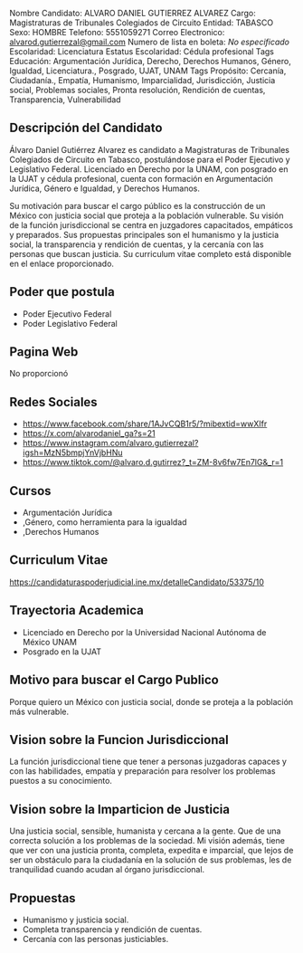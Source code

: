 Nombre Candidato: ALVARO DANIEL GUTIERREZ ALVAREZ
Cargo: Magistraturas de Tribunales Colegiados de Circuito
Entidad: TABASCO
Sexo: HOMBRE
Telefono: 5551059271
Correo Electronico: alvarod.gutierrezal@gmail.com
Numero de lista en boleta: *No especificado*
Escolaridad: Licenciatura
Estatus Escolaridad: Cédula profesional
Tags Educación: Argumentación Jurídica, Derecho, Derechos Humanos, Género, Igualdad, Licenciatura., Posgrado, UJAT, UNAM
Tags Propósito: Cercanía, Ciudadanía., Empatía, Humanismo, Imparcialidad, Jurisdicción, Justicia social, Problemas sociales, Pronta resolución, Rendición de cuentas, Transparencia, Vulnerabilidad


## Descripción del Candidato 

Álvaro Daniel Gutiérrez Alvarez es candidato a Magistraturas de Tribunales Colegiados de Circuito en Tabasco, postulándose para el Poder Ejecutivo y Legislativo Federal. Licenciado en Derecho por la UNAM, con posgrado en la UJAT y cédula profesional, cuenta con formación en Argumentación Jurídica, Género e Igualdad, y Derechos Humanos.

Su motivación para buscar el cargo público es la construcción de un México con justicia social que proteja a la población vulnerable. Su visión de la función jurisdiccional se centra en juzgadores capacitados, empáticos y preparados. Sus propuestas principales son el humanismo y la justicia social, la transparencia y rendición de cuentas, y la cercanía con las personas que buscan justicia. Su curriculum vitae completo está disponible en el enlace proporcionado.


## Poder que postula

- Poder Ejecutivo Federal
- Poder Legislativo Federal


## Pagina Web

No proporcionó


## Redes Sociales

- https://www.facebook.com/share/1AJvCQB1r5/?mibextid=wwXIfr
- https://x.com/alvarodaniel_ga?s=21
- https://www.instagram.com/alvaro.gutierrezal?igsh=MzN5bmpjYnVjbHNu
- https://www.tiktok.com/@alvaro.d.gutirrez?_t=ZM-8v6fw7En7lG&_r=1


## Cursos

- Argumentación Jurídica
- ,Género, como herramienta para la igualdad
- ,Derechos Humanos


## Curriculum Vitae

https://candidaturaspoderjudicial.ine.mx/detalleCandidato/53375/10


## Trayectoria Academica

- Licenciado en Derecho por la Universidad Nacional Autónoma de México UNAM
- Posgrado en la UJAT


## Motivo para buscar el Cargo Publico

Porque quiero un México con justicia social, donde se proteja a la población más vulnerable.


## Vision sobre la Funcion Jurisdiccional

La función jurisdiccional tiene que tener a personas juzgadoras capaces y con las habilidades, empatía y preparación para resolver los problemas puestos a su conocimiento.


## Vision sobre la Imparticion de Justicia

Una justicia social, sensible, humanista y cercana a la gente. Que de una correcta solución a los problemas de la sociedad. Mi visión además, tiene que ver con una justicia pronta, completa, expedita e imparcial, que lejos de ser un obstáculo para la ciudadanía en la solución de sus problemas, les de tranquilidad cuando acudan al órgano jurisdiccional.


## Propuestas

- Humanismo y justicia social.
- Completa transparencia y rendición de cuentas.
- Cercanía con las personas justiciables.

